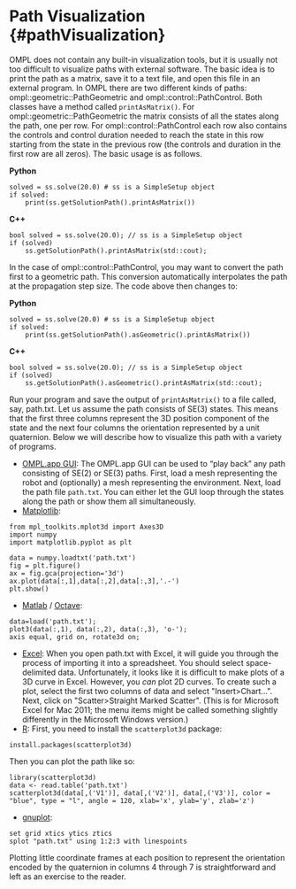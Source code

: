 # Path Visualization {#pathVisualization}

OMPL does not contain any built-in visualization tools, but it is usually not too difficult to visualize paths with external software. The basic idea is to print the path as a matrix, save it to a text file, and open this file in an external program. In OMPL there are two different kinds of paths: ompl::geometric::PathGeometric and ompl::control::PathControl. Both classes have a method called `printAsMatrix()`. For ompl::geometric::PathGeometric the matrix consists of all the states along the path, one per row. For ompl::control::PathControl each row also contains the controls and control duration needed to reach the state in this row starting from the state in the previous row (the controls and duration in the first row are all zeros). The basic usage is as follows.

**Python**
~~~{.py}
solved = ss.solve(20.0) # ss is a SimpleSetup object
if solved:
    print(ss.getSolutionPath().printAsMatrix())
~~~
<b>C++</b>
~~~{.cpp}
bool solved = ss.solve(20.0); // ss is a SimpleSetup object
if (solved)
    ss.getSolutionPath().printAsMatrix(std::cout);
~~~
In the case of ompl::control::PathControl, you may want to convert the path first to a geometric path. This conversion automatically interpolates the path at the propagation step size. The code above then changes to:

**Python**
~~~{.py}
solved = ss.solve(20.0) # ss is a SimpleSetup object
if solved:
    print(ss.getSolutionPath().asGeometric().printAsMatrix())
~~~
<b>C++</b>
~~~{.cpp}
bool solved = ss.solve(20.0); // ss is a SimpleSetup object
if (solved)
    ss.getSolutionPath().asGeometric().printAsMatrix(std::cout);
~~~
Run your program and save the output of `printAsMatrix()` to a file called, say, path.txt. Let us assume the path consists of SE(3) states. This means that the first three columns represent the 3D position component of the state and the next four columns the orientation represented by a unit quaternion. Below we will describe how to visualize this path with a variety of programs.

* [OMPL.app GUI](https://ompl.kavrakilab.org/gui.html): The OMPL.app GUI can be used to “play back” any path consisting of SE(2) or SE(3) paths. First, load a mesh representing the robot and (optionally) a mesh representing the environment. Next, load the path file `path.txt`. You can either let the GUI loop through the states along the path or show them all simultaneously.
* [Matplotlib](http://matplotlib.org):
~~~{.py}
from mpl_toolkits.mplot3d import Axes3D
import numpy
import matplotlib.pyplot as plt

data = numpy.loadtxt('path.txt')
fig = plt.figure()
ax = fig.gca(projection='3d')
ax.plot(data[:,1],data[:,2],data[:,3],'.-')
plt.show()
~~~
* [Matlab](http://www.mathworks.com/products/matlab/) / [Octave](http://www.gnu.org/software/octave/):
~~~
data=load('path.txt');
plot3(data(:,1), data(:,2), data(:,3), 'o-');
axis equal, grid on, rotate3d on;
~~~
* [Excel](http://office.microsoft.com/en-us/excel/): When you open path.txt with Excel, it will guide you through the process of importing it into a spreadsheet. You should select space-delimited data. Unfortunately, it looks like it is difficult to make plots of a 3D curve in Excel. However, you _can_ plot 2D curves. To create such a plot, select the first two columns of data and select "Insert>Chart...". Next, click on "Scatter>Straight Marked Scatter". (This is for Microsoft Excel for Mac 2011; the menu items might be called something slightly differently in the Microsoft Windows version.)
* [R](http://www.r-project.org): First, you need to install the `scatterplot3d` package:
~~~{.splus}
install.packages(scatterplot3d)
~~~
Then you can plot the path like so:
~~~{.splus}
library(scatterplot3d)
data <- read.table('path.txt')
scatterplot3d(data[,('V1')], data[,('V2')], data[,('V3')], color = "blue", type = "l", angle = 120, xlab='x', ylab='y', zlab='z')
~~~
* [gnuplot](http://www.gnuplot.info):
~~~
set grid xtics ytics ztics
splot "path.txt" using 1:2:3 with linespoints
~~~

Plotting little coordinate frames at each position to represent the orientation encoded by the quaternion in columns 4 through 7 is straightforward and left as an exercise to the reader.
